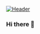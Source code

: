 
[![Header](https://raw.githubusercontent.com/jonesd504/<OWNER>/<OWNER>/readme_header.png "Header")](https://freelancedatabase.org/)

### Hi there 👋

<!--
**Jonesd504/jonesd504** is a ✨ _special_ ✨ repository because its `README.md` (this file) appears on your GitHub profile.

Here are some ideas to get you started:

- 🔭 I’m currently working on ...
- 🌱 I’m currently learning ...
- 👯 I’m looking to collaborate on ...
- 🤔 I’m looking for help with ...
- 💬 Ask me about ...
- 📫 How to reach me: ...
- 😄 Pronouns: ...
- ⚡ Fun fact: ...
-->
